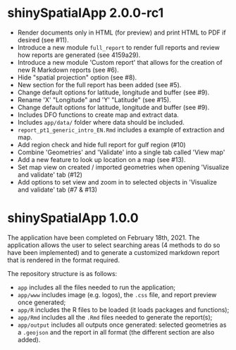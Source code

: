 # shinySpatialApp 2.0.0-rc1

* Render documents only in HTML (for preview) and print HTML to PDF if desired (see #11).
* Introduce a new module `full_report` to render full reports and review how reports are generated (see 4159a29).
* Introduce a new module 'Custom report' that allows for the creation of new R Markdown reports (see #6).
* Hide "spatial projection" option (see #8).
* New section for the full report has been added (see #5).
* Change default options for latitude, longitude and buffer (see #9).
* Rename 'X' "Longitude" and 'Y' "Latitude" (see #15).
* Change default options for latitude, longitude and buffer (see #9).
* Includes DFO functions to create map and extract data. 
* Includes `app/data/` folder where data should be included. 
* `report_pt1_generic_intro_EN.Rmd` includes a example of extraction and map.
* Add region check and hide full report for gulf region (#10)
* Combine 'Geometries' and 'Validate' into a single tab called 'View map'
* Add a new feature to look up location on a map (see #13).
* Set map view on created / imported geometries when opening 'Visualize and validate' tab (#12)
* Add options to set view and zoom in to selected objects in 'Visualize and validate' tab (#7 & #13)


# shinySpatialApp 1.0.0 

The application have been completed on February 18th, 2021. The application
allows the user to select searching areas (4 methods to do so have been
implemented) and to generate a customized markdown report that is rendered in
the format required. 

The repository structure is as follows: 
- `app` includes all the files needed to run the application;
- `app/www` includes image (e.g. logos), the `.css` file, and report preview once generated;
- `app/R` includes the R files to be loaded (it loads packages and functions);
- `app/Rmd` includes all the `.Rmd` files needed to generate the report(s);
- `app/output` includes all outputs once generated: selected geometries as a `.geojson` and the report in all format (the different section are also added).